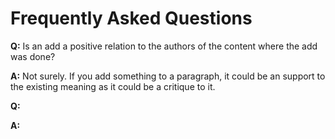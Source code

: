 
# Frequently Asked Questions

**Q:** Is an add a positive relation to the authors of the content where the add was done? 

**A:** Not surely. If you add something to a paragraph, it could be an support to the existing meaning as it could be a critique to it. 


**Q:** 

**A:** 



